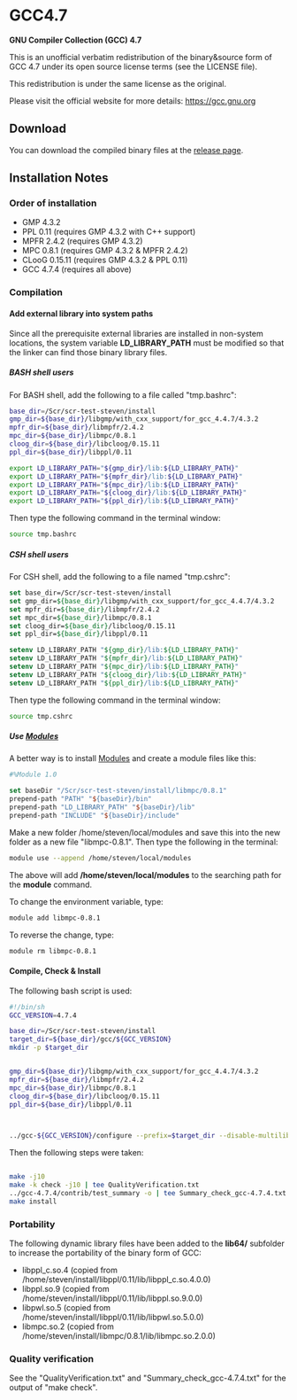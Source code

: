 # GCC4.7
**GNU Compiler Collection (GCC) 4.7**

This is an unofficial verbatim redistribution of the binary&source form of GCC 4.7 under its open source license terms (see the LICENSE file).

This redistribution is under the same license as the original.

Please visit the official website for more details: https://gcc.gnu.org


## Download
You can download the compiled binary files at the [release page](https://github.com/yuhangwang/GCC4.7/releases).

## Installation Notes
### Order of installation
* GMP 4.3.2
* PPL 0.11 (requires GMP 4.3.2 with C++ support)
* MPFR 2.4.2 (requires GMP 4.3.2)
* MPC 0.8.1 (requires GMP 4.3.2 & MPFR 2.4.2)
* CLooG 0.15.11 (requires GMP 4.3.2 & PPL 0.11)
* GCC 4.7.4 (requires all above)

### Compilation

#### Add external library into system paths
Since all the prerequisite external libraries are installed in non-system locations,
the system variable **LD_LIBRARY_PATH** must be modified so that the linker can find
those binary library files.

##### BASH shell users
For BASH shell, add the following to a file called "tmp.bashrc":
```bash
base_dir=/Scr/scr-test-steven/install
gmp_dir=${base_dir}/libgmp/with_cxx_support/for_gcc_4.4.7/4.3.2
mpfr_dir=${base_dir}/libmpfr/2.4.2
mpc_dir=${base_dir}/libmpc/0.8.1
cloog_dir=${base_dir}/libcloog/0.15.11
ppl_dir=${base_dir}/libppl/0.11

export LD_LIBRARY_PATH="${gmp_dir}/lib:${LD_LIBRARY_PATH}"
export LD_LIBRARY_PATH="${mpfr_dir}/lib:${LD_LIBRARY_PATH}"
export LD_LIBRARY_PATH="${mpc_dir}/lib:${LD_LIBRARY_PATH}"
export LD_LIBRARY_PATH="${cloog_dir}/lib:${LD_LIBRARY_PATH}"
export LD_LIBRARY_PATH="${ppl_dir}/lib:${LD_LIBRARY_PATH}"
```

Then type the following command in the terminal window:
```bash
source tmp.bashrc
```

##### CSH shell users
For CSH shell, add the following to a file named "tmp.cshrc":
```csh
set base_dir=/Scr/scr-test-steven/install
set gmp_dir=${base_dir}/libgmp/with_cxx_support/for_gcc_4.4.7/4.3.2
set mpfr_dir=${base_dir}/libmpfr/2.4.2
set mpc_dir=${base_dir}/libmpc/0.8.1
set cloog_dir=${base_dir}/libcloog/0.15.11
set ppl_dir=${base_dir}/libppl/0.11

setenv LD_LIBRARY_PATH "${gmp_dir}/lib:${LD_LIBRARY_PATH}"
setenv LD_LIBRARY_PATH "${mpfr_dir}/lib:${LD_LIBRARY_PATH}"
setenv LD_LIBRARY_PATH "${mpc_dir}/lib:${LD_LIBRARY_PATH}"
setenv LD_LIBRARY_PATH "${cloog_dir}/lib:${LD_LIBRARY_PATH}"
setenv LD_LIBRARY_PATH "${ppl_dir}/lib:${LD_LIBRARY_PATH}"
```
Then type the following command in the terminal window:
```bash
source tmp.cshrc
```

##### Use [Modules](http://modules.sourceforge.net)
A better way is to install [Modules](http://modules.sourceforge.net) and create a module files like this:
```tcl
#%Module 1.0

set baseDir "/Scr/scr-test-steven/install/libmpc/0.8.1"
prepend-path "PATH" "${baseDir}/bin"
prepend-path "LD_LIBRARY_PATH" "${baseDir}/lib"
prepend-path "INCLUDE" "${baseDir}/include"
```
Make a new folder /home/steven/local/modules and save this into the new folder as a new file "libmpc-0.8.1".
Then type the following in the terminal:
```bash
module use --append /home/steven/local/modules
```
The above will add **/home/steven/local/modules** to the searching path for the **module** command.

To change the environment variable, type:
```bash
module add libmpc-0.8.1
```

To reverse the change, type:
```bash
module rm libmpc-0.8.1
```

#### Compile, Check & Install
The following bash script is used:
```bash
#!/bin/sh
GCC_VERSION=4.7.4

base_dir=/Scr/scr-test-steven/install
target_dir=${base_dir}/gcc/${GCC_VERSION}
mkdir -p $target_dir


gmp_dir=${base_dir}/libgmp/with_cxx_support/for_gcc_4.4.7/4.3.2
mpfr_dir=${base_dir}/libmpfr/2.4.2
mpc_dir=${base_dir}/libmpc/0.8.1
cloog_dir=${base_dir}/libcloog/0.15.11
ppl_dir=${base_dir}/libppl/0.11



../gcc-${GCC_VERSION}/configure --prefix=$target_dir --disable-multilib --enable-languages=c,c++ --with-gmp=$gmp_dir --with-mpfr=$mpfr_dir --with-mpc=$mpc_dir --with-cloog=$cloog_dir --with-ppl=$ppl_dir

```

Then the following steps were taken:
```bash

make -j10
make -k check -j10 | tee QualityVerification.txt
../gcc-4.7.4/contrib/test_summary -o | tee Summary_check_gcc-4.7.4.txt
make install
```

### Portability
The following dynamic library files have been added to the **lib64/** subfolder to increase the portability of the binary form of GCC:
* libppl_c.so.4 (copied from /home/steven/install/libppl/0.11/lib/libppl_c.so.4.0.0)
* libppl.so.9   (copied from /home/steven/install/libppl/0.11/lib/libppl.so.9.0.0)
* libpwl.so.5   (copied from /home/steven/install/libppl/0.11/lib/libpwl.so.5.0.0)
* libmpc.so.2   (copied from /home/steven/install/libmpc/0.8.1/lib/libmpc.so.2.0.0)

### Quality verification
See the "QualityVerification.txt" and "Summary_check_gcc-4.7.4.txt" for the output of "make check".

